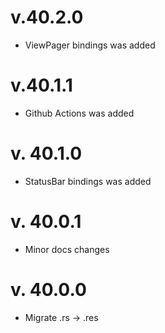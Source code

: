 # v.40.2.0
- ViewPager bindings was added

# v.40.1.1
- Github Actions was added

# v. 40.1.0
- StatusBar bindings was added

# v. 40.0.1
- Minor docs changes

# v. 40.0.0
- Migrate .rs -> .res